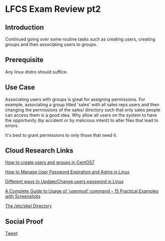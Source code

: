 # LFCS Exam Review pt2

## Introduction

Continued going over some routine tasks such as creating users, creating groups and then associating users to groups. 

## Prerequisite

Any linux distro should suffice.

## Use Case

Associating users with groups is great for assigning permissions. For example, associating a group titled 'sales' with all sales reps users and then changing the permissions of the sales/ directory such that only sales people can access them is a good idea. Why allow all users on the system to have the opportunity (by accident or by malicious intent) to alter files that lead to errors. 

It's best to grant permissions to only those that need it.

## Cloud Research Links

[How to create users and groups in CentOS7](https://manage.accuwebhosting.com/knowledgebase/2959/How-to-create-users-and-groups-in-CentOS7.html)

[How to Manage User Password Expiration and Aging in Linux](https://www.tecmint.com/manage-user-password-expiration-and-aging-in-linux/)

[Different ways to Update/Change users password in Linux](https://www.2daygeek.com/linux-passwd-chpasswd-command-set-update-change-users-password-in-linux-using-shell-script/)

[A Complete Guide to Usage of ‘usermod’ command – 15 Practical Examples with Screenshots](https://www.tecmint.com/usermod-command-examples/)

[The /etc/skel Directory](http://www.linfo.org/etc_skel.html)


## Social Proof

[Tweet](link)
